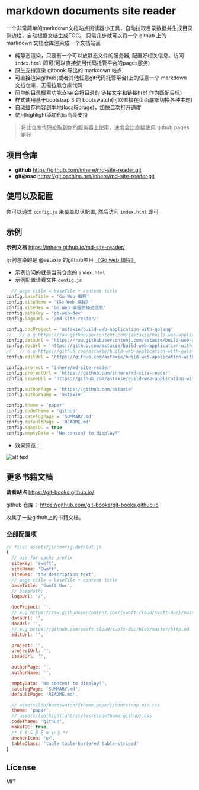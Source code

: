 # markdown documents site reader

一个非常简单的markdown文档站点阅读器小工具，自动拉取目录数据并生成目录侧边栏，自动根据文档生成TOC。
只需几步就可以将一个 github 上的 markdown 文档仓库渲染成一个文档站点

- 纯静态渲染，只要有一个可以放静态文件的服务器, 配置好相关信息。访问 `index.html` 即可(可以直接使用代码托管平台的pages服务)
- 原生支持渲染 gitbook 导出的 markdown 站点
- 可直接渲染github(或者其他任意git代码托管平台)上的任意一个 markdown 文档仓库，无需拉取仓库代码
- 简单的目录搜索功能支持(会将目录的 链接文字和链接href 作为匹配目标)
- 样式使用基于bootstrap 3 的 bootswatch(可以直接在页面底部切换各种主题)
- 自动缓存内容到本地(localSorage)，加快二次打开速度
- 使用highlight添加代码高亮支持

> 将此仓库代码拉取到你的服务器上使用，速度会比直接使用 github pages更好

## 项目仓库

- **github** https://github.com/inhere/md-site-reader.git
- **git@osc** https://git.oschina.net/inhere/md-site-reader.git

## 使用以及配置

你可以通过 `config.js` 来覆盖默认配置, 然后访问 `index.html` 即可

## 示例

**示例文档** https://inhere.github.io/md-site-reader/

示例渲染的是 @astaxie 的github项目 [《Go web 编程》](https://github.com/astaxie/build-web-application-with-golang)

- 示例访问的就是当前仓库的 `index.html`
- 示例配置请看文件 `config.js`

```js
  // page title = baseTile + content title
config.baseTitle = 'Go Web 编程'
config.siteName = '《Go Web 编程》'
config.siteDes = 'Go Web 编程的描述信息'
config.siteKey = 'go-web-dev'
config.logoUrl = '/md-site-reader/'

config.docProject = 'astaxie/build-web-application-with-golang'
//   // e.g https://raw.githubusercontent.com/{astaxie/build-web-application-with-golang}/master/{beanfactory.md}
config.dataUrl = 'https://raw.githubusercontent.com/astaxie/build-web-application-with-golang/master/zh/'
config.docUrl = 'https://github.com/astaxie/build-web-application-with-golang'
//   // e.g https://github.com/astaxie/build-web-application-with-golang/edit/master/http.md
config.editUrl = 'https://github.com/astaxie/build-web-application-with-golang/edit/master'

config.project = 'inhere/md-site-reader'
config.projectUrl = 'https://github.com/inhere/md-site-reader'
config.issueUrl = 'https://github.com/astaxie/build-web-application-with-golang/issues'

config.authorPage = 'https://github.com/astaxie'
config.authorName = 'astaxie'

config.theme = 'paper'
config.codeTheme = 'github'
config.catelogPage = 'SUMMARY.md'
config.defaultPage = 'README.md'
config.makeTOC = true
config.emptyData = 'No content to display!'
```

- 效果预览：

![alt text](assets/images/20170916-115623.jpg "example")

## 更多书籍文档

**请看站点** https://git-books.github.io/

github 仓库： https://github.com/git-books/git-books.github.io

收集了一些github上的书籍文档。 

### 全部配置项

```js
// file: assets/js/config.defalut.js
{
  // use for cache prefix
  siteKey: 'swoft',
  siteName: 'Swoft',
  siteDes: 'the description text',
  // page title = baseTile + content title
  baseTitle: 'Swoft Doc',
  // basePath: ,
  logoUrl: '/',

  docProject: '',
  // e.g https://raw.githubusercontent.com/{swoft-cloud/swoft-doc}/master/{beanfactory.md}
  dataUrl: '',
  docUrl: '',
  // e.g https://github.com/swoft-cloud/swoft-doc/blob/master/http.md
  editUrl: '',

  project: '',
  projectUrl: '',
  issueUrl: '',

  authorPage: '',
  authorName: '',

  emptyData: 'No content to display!',
  catelogPage: 'SUMMARY.md',
  defaultPage: 'README.md',

  // assets/lib/bootswatch/{theme:paper}/bootstrap.min.css
  theme: 'paper',
  // assets/lib/highlight/styles/{codeTheme:github}.css
  codeTheme: 'github',
  makeTOC: true,
  /* £ $ & β ξ ψ ℘ § */
  anchorIcon: '℘',
  tableClass: 'table table-bordered table-striped'
}
```

## License

MIT

